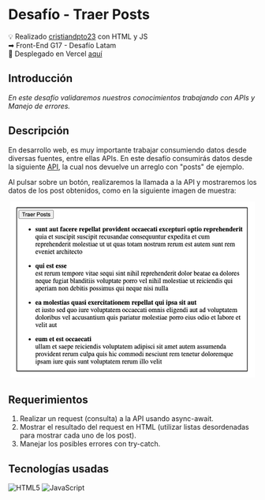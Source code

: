 # Desafío - Traer Posts

💡 Realizado [cristiandpto23](https://github.com/cristiandpto23) con HTML y JS<br>
➡ Front-End G17 - Desafío Latam<br>
🔗 Desplegado en Vercel [aquí]()<br>

## Introducción

_En este desafío validaremos nuestros conocimientos trabajando con APIs y Manejo de errores._

## Descripción

En desarrollo web, es muy importante trabajar consumiendo datos desde diversas fuentes, entre ellas APIs. En este desafío consumirás datos desde la siguiente [API](https://jsonplaceholder.typicode.com/posts), la cual nos devuelve un arreglo con "posts" de ejemplo.

Al pulsar sobre un botón, realizaremos la llamada a la API y mostraremos los datos de los post obtenidos, como en la siguiente imagen de muestra:

<center><img src="image.png" /> </center>

## Requerimientos

1. Realizar un request (consulta) a la API usando async-await.
2. Mostrar el resultado del request en HTML (utilizar listas desordenadas para mostrar cada uno de los post).
3. Manejar los posibles errores con try-catch.

## Tecnologías usadas

![HTML5](https://img.shields.io/badge/HTML5-E34F26?style=for-the-badge&logo=html5&logoColor=white) ![JavaScript](https://img.shields.io/badge/JavaScript-323330?style=for-the-badge&logo=javascript&logoColor=F7DF1E)
